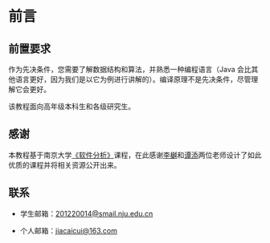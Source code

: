 # 前言

## 前置要求

作为先决条件，您需要了解数据结构和算法，并熟悉一种编程语言（Java 会比其他语言更好，因为我们是以它为例进行讲解的）。编译原理不是先决条件，尽管理解它会更好。

该教程面向高年级本科生和各级研究生。

## 感谢

本教程基于南京大学[《软件分析》](https://tai-e.pascal-lab.net/lectures.html)课程，在此感谢[李樾](https://yuelee.bitbucket.io/)和[谭添](https://silverbullettt.bitbucket.io/)两位老师设计了如此优质的课程并将相关资源公开出来。

## 联系

- 学生邮箱：201220014@smail.nju.edu.cn

- 个人邮箱：jiacaicui@163.com

